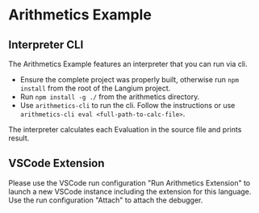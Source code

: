 # Arithmetics Example

## Interpreter CLI

The Arithmetics Example features an interpreter that you can run via cli.

* Ensure the complete project was properly built, otherwise run `npm install` from the root of the Langium project.
* Run `npm install -g ./` from the arithmetics directory.
* Use `arithmetics-cli` to run the cli. Follow the instructions or use `arithmetics-cli eval <full-path-to-calc-file>`.

The interpreter calculates each Evaluation in the source file and prints result.

## VSCode Extension

Please use the VSCode run configuration "Run Arithmetics Extension" to launch a new VSCode instance including the extension for this language.
Use the run configuration "Attach" to attach the debugger.
